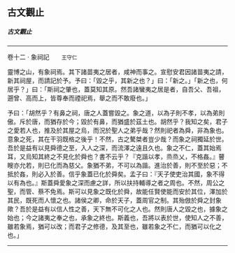 

## 古文觀止

##### 古文觀止

* * *

卷十二 ‧ 象祠記　　`王守仁`

靈博之山，有象祠焉。其下諸苗夷之居者，咸神而事之。宣慰安君因諸苗夷之請，新其祠屋，而請記於予。予曰：「毀之乎，其新之也？」曰：「新之。」「新之也，何居乎？」曰：「斯祠之肇也，蓋莫知其原。然吾諸蠻夷之居是者，自吾父、吾祖，遡曾、高而上，皆尊奉而禋祀焉，舉之而不敢廢也。」

予曰：「胡然乎？有鼻之祠，唐之人蓋嘗毀之。象之道，以為子則不孝，以為弟則傲。斥於唐，而猶存於今；毀於有鼻，而猶盛於茲土也。胡然乎？我知之矣，君子之愛若人也，推及於其屋之烏，而況於聖人之弟乎哉？然則祀者為舜，非為象也。意象之死，其在干羽既格之後乎！不然，古之驁桀者豈少哉？而象之祠獨延於世。吾於是益有以見舜德之至，入人之深，而流澤之遠且久也。象之不仁，蓋其始焉耳，又烏知其終之不見化於舜也？書不云乎？『克諧以孝，烝烝乂，不格姦。』瞽瞍亦允若，則已化而為慈父。象猶不弟，不可以為諧。進治於善，則不至於惡；不抵於姦，則必入於善。信乎象蓋已化於舜矣。孟子曰：『天子使吏治其國，象不得以有為也。』斯蓋舜愛象之深而慮之詳，所以扶持輔導之者之周也。不然，周公之聖，而管、蔡不免焉。斯可以見象之既化於舜，故能任賢使能而安於其位，澤加於其民，既死而人懷之也。諸侯之卿，命於天子，蓋周官之制。其殆倣於舜之封象歟？吾於是益有以信人性之善，天下無不可化之人也。然則唐人之毀之也，據象之始也；今之諸夷之奉之也，承象之終也。斯義也，吾將以表於世，使知人之不善，雖若象焉，猶可以改；而君子之修德，及其至也，雖若象之不仁，而猶可以化之也。」

* * *

